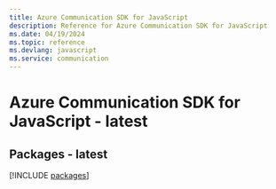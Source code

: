 ```yaml
---
title: Azure Communication SDK for JavaScript
description: Reference for Azure Communication SDK for JavaScript
ms.date: 04/19/2024
ms.topic: reference
ms.devlang: javascript
ms.service: communication
---
```

# Azure Communication SDK for JavaScript - latest
## Packages - latest
[!INCLUDE [packages](communication-index.md)]